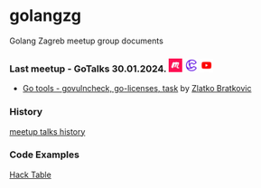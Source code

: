 # golangzg
Golang Zagreb meetup group documents

### Last meetup - **GoTalks 30.01.2024.** [<img src="assets/images/meetup_logo.jpg" alt="meetup.com" width="24"/>](https://www.meetup.com/golang-zg/events/298719089/) [<img src="assets/images/codotto.jpg" alt="codotto.com" width="24"/>](https://codotto.com/meetups/go-talks-30-01-2024-govulncheck-go-licenses-task) [<img src="assets/images/youtube_logo.jpg" alt="youtube.com" width="24"/>](https://youtu.be/kKDWa37bhEw)
- [Go tools - govulncheck, go-licenses, task](assets/2024/01/GoMeetup-2024-01.pdf)
by [Zlatko Bratkovic](https://www.linkedin.com/in/bratkoviczlatko/)


### History
[meetup talks history](talks.md)


### Code Examples
[Hack Table](hacktable)
